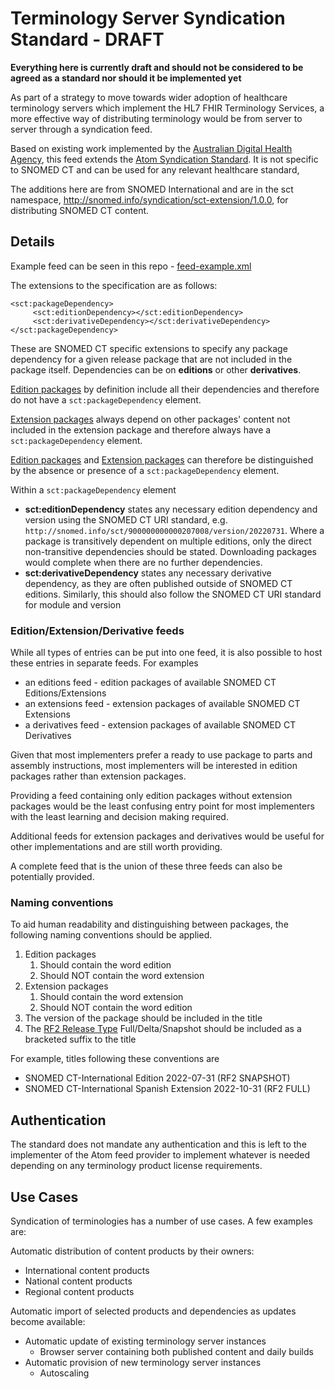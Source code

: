 # Terminology Server Syndication Standard - DRAFT

**Everything here is currently draft and should not be considered to be agreed as a standard nor should it be implemented yet**

As part of a strategy to move towards wider adoption of healthcare terminology servers which implement the HL7 FHIR Terminology Services, a more effective way of distributing terminology would be from server to server through a syndication feed.

Based on existing work implemented by the [Australian Digital Health Agency](https://www.healthterminologies.gov.au/specs/v2/conformant-server-apps/syndication-api/syndication-feed/), this feed extends the [Atom Syndication Standard](https://tools.ietf.org/html/rfc4287). It is not specific to SNOMED CT and can be used for any relevant healthcare standard,

The additions here are from SNOMED International and are in the sct namespace, http://snomed.info/syndication/sct-extension/1.0.0, for distributing SNOMED CT content. 

## Details

Example feed can be seen in this repo - [feed-example.xml](feed-example.xml)

The extensions to the specification are as follows:

```
<sct:packageDependency>
     <sct:editionDependency></sct:editionDependency>
     <sct:derivativeDependency></sct:derivativeDependency>
</sct:packageDependency>
```

These are SNOMED CT specific extensions to specify any package dependency for a given release package that are not included in the package itself. Dependencies can be on **editions** or other **derivatives**.

[Edition packages](https://confluence.ihtsdotools.org/display/DOCGLOSS/edition) by definition include all their dependencies and therefore do not have a `sct:packageDependency` element.

[Extension packages](https://confluence.ihtsdotools.org/display/DOCGLOSS/extension) always depend on other packages' content not included in the extension package and therefore always have a `sct:packageDependency` element.

[Edition packages](https://confluence.ihtsdotools.org/display/DOCGLOSS/edition) and [Extension packages](https://confluence.ihtsdotools.org/display/DOCGLOSS/extension) can therefore be distinguished by the absence or presence of a `sct:packageDependency` element.

Within a `sct:packageDependency` element
- **sct:editionDependency** states any necessary edition dependency and version using the SNOMED CT URI standard, e.g. `http://snomed.info/sct/900000000000207008/version/20220731`. Where a package is transitively dependent on multiple editions, only the direct non-transitive dependencies should be stated. Downloading packages would complete when there are no further dependencies.
- **sct:derivativeDependency** states any necessary derivative dependency, as they are often published outside of SNOMED CT editions. Similarly, this should also follow the SNOMED CT URI standard for module and version

### Edition/Extension/Derivative feeds
While all types of entries can be put into one feed, it is also possible to host these entries in separate feeds. For examples
- an editions feed - edition packages of available SNOMED CT Editions/Extensions
- an extensions feed - extension packages of available SNOMED CT Extensions
- a derivatives feed - extension packages of available SNOMED CT Derivatives

Given that most implementers prefer a ready to use package to parts and assembly instructions, most implementers will be interested in edition packages rather than extension packages.

Providing a feed containing only edition packages without extension packages would be the least confusing entry point for most implementers with the least learning and decision making required.

Additional feeds for extension packages and derivatives would be useful for other implementations and are still worth providing.

A complete feed that is the union of these three feeds can also be potentially provided.
### Naming conventions
To aid human readability and distinguishing between packages, the following naming conventions should be applied.
1. Edition packages
     1. Should contain the word edition
     2. Should NOT contain the word extension
2. Extension packages
     1. Should contain the word extension
     2. Should NOT contain the word edition
3. The version of the package should be included in the title
4. The [RF2 Release Type](https://confluence.ihtsdotools.org/display/DOCRELFMT/3.2+Release+Types) Full/Delta/Snapshot should be included as a bracketed suffix to the title

For example, titles following these conventions are
- SNOMED CT-International Edition 2022-07-31 (RF2 SNAPSHOT)
- SNOMED CT-International Spanish Extension 2022-10-31 (RF2 FULL)

## Authentication
The standard does not mandate any authentication and this is left to the implementer of the Atom feed provider to implement whatever is needed depending on any terminology product license requirements.

## Use Cases

Syndication of terminologies has a number of use cases. A few examples are:

Automatic distribution of content products by their owners:

- International content products
- National content products
- Regional content products

Automatic import of selected products and dependencies as updates become available:

- Automatic update of existing terminology server instances
  - Browser server containing both published content and daily builds
- Automatic provision of new terminology server instances
  - Autoscaling
